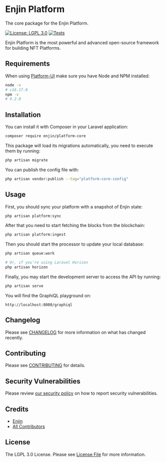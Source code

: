 # Enjin Platform

The core package for the Enjin Platform.

[![License: LGPL 3.0](https://img.shields.io/badge/license-LGPL_3.0-purple)](https://opensource.org/license/lgpl-3-0/)
[![Tests](https://github.com/enjin/platform-core/workflows/Run%20Tests/badge.svg)](https://github.com/enjin/platform-core/actions?query=workflow%3ARun%20Tests)


Enjin Platform is the most powerful and advanced open-source framework for building NFT Platforms.

## Requirements

When using [Platform-UI](https://github.com/enjin/platform-ui) make sure you have Node and NPM installed:
```bash
node -v      
# v16.17.0
npm -v      
# 9.2.0
```

## Installation

You can install it with Composer in your Laravel application:

```bash
composer require enjin/platform-core
```

This package will load its migrations automatically, you need to execute them by running:

```bash
php artisan migrate
```

You can publish the config file with:

```bash
php artisan vendor:publish --tag="platform-core-config"
```

## Usage

First, you should sync your platform with a snapshot of Enjin state:
```bash
php artisan platform:sync
```

After that you need to start fetching the blocks from the blockchain:
```bash
php artisan platform:ingest
```

Then you should start the processor to update your local database:
```bash
php artisan queue:work

# Or, if you're using Laravel Horizon
php artisan horizon
```

Finally, you may start the development server to access the API by running:
```bash
php artisan serve
```

You will find the GraphiQL playground on:
```
http://localhost:8000/graphiql
```

## Changelog

Please see [CHANGELOG](CHANGELOG.md) for more information on what has changed recently.

## Contributing

Please see [CONTRIBUTING](.github/CONTRIBUTING.md) for details.

## Security Vulnerabilities

Please review [our security policy](../../security/policy) on how to report security vulnerabilities.

## Credits

- [Enjin](https://github.com/enjin)
- [All Contributors](../../contributors)

## License

The LGPL 3.0 License. Please see [License File](LICENSE.md) for more information.
